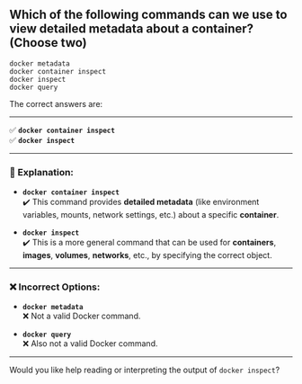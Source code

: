 ## Which of the following commands can we use to view detailed metadata about a container? (Choose two)

```
docker metadata
docker container inspect
docker inspect
docker query
```

The correct answers are:

---

✅ **`docker container inspect`**  
✅ **`docker inspect`**

---

### 🧠 Explanation:

- **`docker container inspect`**  
  ✔️ This command provides **detailed metadata** (like environment variables, mounts, network settings, etc.) about a specific **container**.

- **`docker inspect`**  
  ✔️ This is a more general command that can be used for **containers**, **images**, **volumes**, **networks**, etc., by specifying the correct object.

---

### ❌ Incorrect Options:

- **`docker metadata`**  
  ❌ Not a valid Docker command.

- **`docker query`**  
  ❌ Also not a valid Docker command.

---

Would you like help reading or interpreting the output of `docker inspect`?
